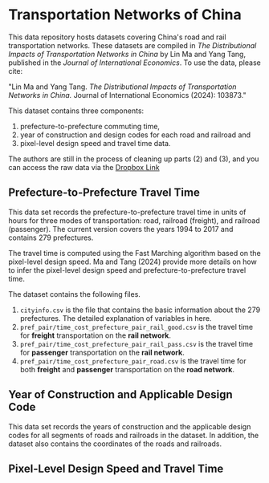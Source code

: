 # Transportation Networks of China
This data repository hosts datasets covering China's road and rail transportation networks. These datasets are compiled in *The Distributional Impacts of Transportation Networks in China* by Lin Ma and Yang Tang, published in the *Journal of International Economics*. To use the data, please cite:

"Lin Ma and Yang Tang. *The Distributional Impacts of Transportation Networks in China.* Journal of International Economics (2024): 103873."

This dataset contains three components: 
  1) prefecture-to-prefecture commuting time,
  2) year of construction and design codes for each road and railroad and
  3) pixel-level design speed and travel time data.
   
The authors are still in the process of cleaning up parts (2) and (3), and you can access the raw data via the [Dropbox Link](https://www.dropbox.com/scl/fo/6cey5kdtqsfqyatn6xa43/h?rlkey=ycklu6jgstjlkiu2fa740iv21&dl=0) 

## Prefecture-to-Prefecture Travel Time

This data set records the prefecture-to-prefecture travel time in units of hours for three modes of transportation: road, railroad (freight), and railroad (passenger). The current version covers the years 1994 to 2017 and contains 279 prefectures. 

The travel time is computed using the Fast Marching algorithm based on the pixel-level design speed. Ma and Tang (2024) provide more details on how to infer the pixel-level design speed and prefecture-to-prefecture travel time. 

The dataset contains the following files.
1. `cityinfo.csv` is the file that contains the basic information about the 279 prefectures. The detailed explanation of variables in here.
2. `pref_pair/time_cost_prefecture_pair_rail_good.csv` is the travel time for **freight** transportation on the **rail network**.
3. `pref_pair/time_cost_prefecture_pair_rail_pass.csv` is the travel time for **passenger** transportation on the **rail network**.
4. `pref_pair/time_cost_prefecture_pair_road.csv` is the travel time for both **freight** and **passenger** transportation on the **road network**.




## Year of Construction and Applicable Design Code

This data set records the years of construction and the applicable design codes for all segments of roads and railroads in the dataset. In addition, the dataset also contains the coordinates of the roads and railroads.

## Pixel-Level Design Speed and Travel Time
